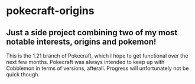 # pokecraft-origins
## Just a side project combining two of my most notable interests, origins and pokemon! <br>
This is the 1.21 branch of Pokecraft, which I hope to get functional over the next few months. Pokecraft was always intended to keep up with Cobblemon in terms of versions, afterall. Progress will unfortunately not be quick though.
